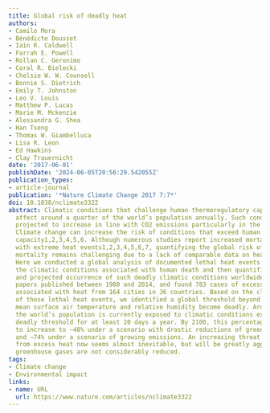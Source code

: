 ```yaml
---
title: Global risk of deadly heat
authors:
- Camilo Mora
- Bénédicte Dousset
- Iain R. Caldwell
- Farrah E. Powell
- Rollan C. Geronimo
- Coral R. Bielecki
- Chelsie W. W. Counsell
- Bonnie S. Dietrich
- Emily T. Johnston
- Leo V. Louis
- Matthew P. Lucas
- Marie M. Mckenzie
- Alessandra G. Shea
- Han Tseng
- Thomas W. Giambelluca
- Lisa R. Leon
- Ed Hawkins
- Clay Trauernicht
date: '2017-06-01'
publishDate: '2024-06-05T20:56:29.542055Z'
publication_types:
- article-journal
publication: '*Nature Climate Change 2017 7:7*'
doi: 10.1038/nclimate3322
abstract: Climatic conditions that challenge human thermoregulatory capacity currently
  affect around a quarter of the world’s population annually. Such conditions are
  projected to increase in line with CO2 emissions particularly in the humid tropics.
  Climate change can increase the risk of conditions that exceed human thermoregulatory
  capacity1,2,3,4,5,6. Although numerous studies report increased mortality associated
  with extreme heat events1,2,3,4,5,6,7, quantifying the global risk of heat-related
  mortality remains challenging due to a lack of comparable data on heat-related deaths2,3,4,5.
  Here we conducted a global analysis of documented lethal heat events to identify
  the climatic conditions associated with human death and then quantified the current
  and projected occurrence of such deadly climatic conditions worldwide. We reviewed
  papers published between 1980 and 2014, and found 783 cases of excess human mortality
  associated with heat from 164 cities in 36 countries. Based on the climatic conditions
  of those lethal heat events, we identified a global threshold beyond which daily
  mean surface air temperature and relative humidity become deadly. Around 30% of
  the world’s population is currently exposed to climatic conditions exceeding this
  deadly threshold for at least 20 days a year. By 2100, this percentage is projected
  to increase to ∼48% under a scenario with drastic reductions of greenhouse gas emissions
  and ∼74% under a scenario of growing emissions. An increasing threat to human life
  from excess heat now seems almost inevitable, but will be greatly aggravated if
  greenhouse gases are not considerably reduced.
tags:
- Climate change
- Environmental impact
links:
- name: URL
  url: https://www.nature.com/articles/nclimate3322
---
```

